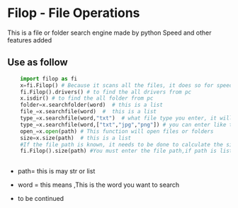 Filop - File Operations
====================

This is a file or folder search engine made by python
Speed and other features added

Use as follow
-------

```python
    import filop as fi
    x=fi.Filop() # Because it scans all the files, it does so for speeding up other processes
    fi.Filop().drivers() # to find the all drivers from pc
    x.isdir() # to find the all folder from pc
    folder=x.searchfolder(word)  # this is a list
    file_=x.searchfile(word)  #  this is a list
    type_=x.searchfile(word,"txt")  # what file type you enter, it will give you these types
    type_=x.searchfile(word,["txt","jpg","png"]) # you can enter like this
    open_=x.open(path) # This function will open files or folders
    size=x.size(path)  # this is a list
    #If the file path is known, it needs to be done to calculate the size faster
    fi.Filop().size(path) #You must enter the file path,if path is list,they will all open
                                                  
```
    
                                                  
- path= this is may str or list
- word = this means ,This is the word you want to search

- to be continued
